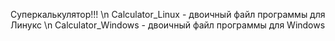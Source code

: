 Суперкалькулятор!!! \n
Calculator_Linux - двоичный файл программы для Линукс \n
Calculator_Windows - двоичный файл программы для Windows
